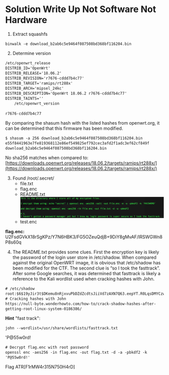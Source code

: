# Solution Write Up Not Software Not Hardware

1. Extract squashfs

```
binwalk -e download_b2ab6c5e9464f087508bd368bf116204.bin
```

2. Determine version

```
/etc/openwrt_release
DISTRIB_ID='OpenWrt'
DISTRIB_RELEASE='18.06.2'
DISTRIB_REVISION='r7676-cddd7b4c77'
DISTRIB_TARGET='ramips/rt288x'
DISTRIB_ARCH='mipsel_24kc'
DISTRIB_DESCRIPTION='OpenWrt 18.06.2 r7676-cddd7b4c77'
DISTRIB_TAINTS=''
	/etc/openwrt_version

r7676-cddd7b4c77
```
By comparing the shasum hash with the listed hashes from openwrt.org, it can be determined 
that this firmware has been modified.

```
$ shasum -a 256 download_b2ab6c5e9464f087508bd368bf116204.bin e55f8441963e7fe819368112e86ef549825ef792cec3afd2f1adc3ef62cf849f download_b2ab6c5e9464f087508bd368bf116204.bin
```
No sha256 matches when compared to:
[https://downloads.openwrt.org/releases/18.06.2/targets/ramips/rt288x/](https://downloads.openwrt.org/releases/18.06.2/targets/ramips/rt288x/)

3. Found /root/.secret/
	- file.txt
	- flag.enc
	- README.txt
![image](assets/images/00.png)
	- test.enc

**flag.enc:**
U2FsdGVkX18rSgKPz/Y7N6HBK3/FG5OZeuQdjB+9DiY8gMvAF/IRSWGWn8P8s60q

4. The README.txt provides some clues. First the encryption key is likely the password of the login user store in /etc/shadow. When compared against the original OpenWRT image, it is obvious that /etc/shadow has been modified for the CTF. The second clue is “so I took the fasttrack”. After some Google searches, it was determined that fasttrack is likely a reference to the Kali wordlist used when cracking hashes with John.

```
# /etc/shadow
root:$6$19yJir3t$DKemu8nRjxvuPbDZdZcdtsJiiVd7zAXN7Q63.eepYT.R0LqsDMYCzwetEO58sPROWiVfhY1Aeu3O3awr57fv50:17994:0:99999:7:::
# Cracking hashes with John
https://null-byte.wonderhowto.com/how-to/crack-shadow-hashes-after-getting-root-linux-system-0186386/
```

**Hint** "fast track":
```
john --wordlist=/usr/share/wordlists/fasttrack.txt
```

'P@55w0rd!

```
# Decrypt flag.enc with root password
openssl enc -aes256 -in flag.enc -out flag.txt -d -a -pbkdf2 -k 
'P@55w0rd!'
```
Flag
ATR[F1rMW4r315N750H4rD]